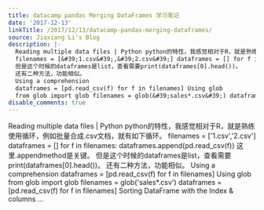 ```yaml
---
title: datacamp pandas Merging DataFrames 学习笔记
date: '2017-12-13'
linkTitle: /2017/12/13/datacamp-pandas-merging-dataframes/
source: Jiaxiang Li's Blog
description: |-
  Reading multiple data files | Python python的特性，我感觉相对于R，就是熟练使用循环，例如批量合成.csv文档，就有如下循环。
  filenames = [&#39;1.csv&#39;,&#39;2.csv&#39;] dataframes = [] for f in filenames: dataframes.append(pd.read_csv(f)) 这里.appendmethod是关键。
  但是这个时候的dataframes是list，查看需要print(dataframes[0].head())。
  还有二种方法，功能相似。
  Using a comprehension
  dataframes = [pd.read_csv(f) for f in filenames] Using glob
  from glob import glob filenames = glob(&#39;sales*.csv&#39;) dataframes = [pd.read_csv(f) for f in filenames] Sorting DataFrame with the Index &amp; columns ...
disable_comments: true
---
```

Reading multiple data files | Python python的特性，我感觉相对于R，就是熟练使用循环，例如批量合成.csv文档，就有如下循环。
filenames = [&#39;1.csv&#39;,&#39;2.csv&#39;] dataframes = [] for f in filenames: dataframes.append(pd.read_csv(f)) 这里.appendmethod是关键。
但是这个时候的dataframes是list，查看需要print(dataframes[0].head())。
还有二种方法，功能相似。
Using a comprehension
dataframes = [pd.read_csv(f) for f in filenames] Using glob
from glob import glob filenames = glob(&#39;sales*.csv&#39;) dataframes = [pd.read_csv(f) for f in filenames] Sorting DataFrame with the Index &amp; columns ...